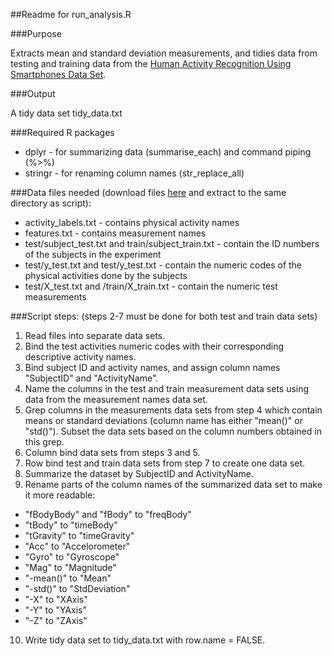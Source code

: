 ##Readme for run_analysis.R

###Purpose

Extracts mean and standard deviation measurements, and tidies data from testing and training data from the [Human Activity Recognition Using Smartphones Data Set](https://archive.ics.uci.edu/ml/datasets/Human+Activity+Recognition+Using+Smartphones).

###Output

A tidy data set tidy_data.txt

###Required R packages

- dplyr - for summarizing data (summarise_each) and command piping (%>%)
- stringr - for renaming column names (str_replace_all)

###Data files needed (download files [here](https://d396qusza40orc.cloudfront.net/getdata%2Fprojectfiles%2FUCI%20HAR%20Dataset.zip) and extract to the same directory as script):
- activity_labels.txt - contains physical activity names
- features.txt - contains measurement names
- test/subject_test.txt and train/subject_train.txt - contain the ID numbers of the subjects in the experiment
- test/y_test.txt and test/y_test.txt - contain the numeric codes of the physical activities done by the subjects
- test/X_test.txt and /train/X_train.txt - contain the numeric test measurements

###Script steps: (steps 2-7 must be done for both test and train data sets)

1. Read files into separate data sets.
2. Bind the test activities numeric codes with their corresponding descriptive activity names.
3. Bind subject ID and activity names, and assign column names "SubjectID" and "ActivityName".
4. Name the columns in the test and train measurement data sets using data from the measurement names data set.
5. Grep columns in the measurements data sets from step 4 which contain means or standard deviations (column name has either "mean()" or "std()"). Subset the data sets based on the column numbers obtained in this grep.
6. Column bind data sets from steps 3 and 5.
7. Row bind test and train data sets from step 7 to create one data set.
8. Summarize the dataset by SubjectID and ActivityName.
9. Rename parts of the column names of the summarized data set to make it more readable:
  - "fBodyBody" and "fBody" to "freqBody"
  - "tBody" to "timeBody"
  - "tGravity" to "timeGravity"
  - "Acc" to "Accelorometer"
  - "Gyro" to "Gyroscope"
  - "Mag" to "Magnitude"
  - "-mean()" to "Mean"
  - "-std()" to "StdDeviation"
  - "-X" to "XAxis"
  - "-Y" to "YAxis"
  - "-Z" to "ZAxis"
10. Write tidy data set to tidy_data.txt with row.name = FALSE.